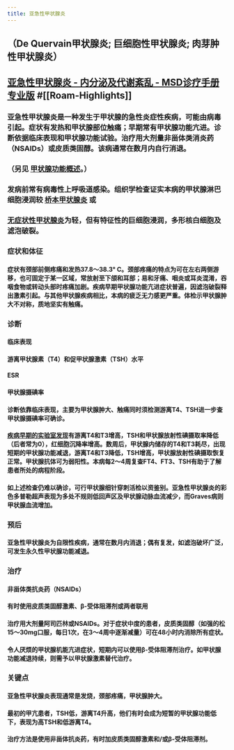 ```yaml
---
title: 亚急性甲状腺炎
---
```


## （De Quervain甲状腺炎; 巨细胞性甲状腺炎; 肉芽肿性甲状腺炎）

## [亚急性甲状腺炎 - 内分泌及代谢紊乱 - MSD诊疗手册专业版](https://www.msdmanuals.com/zh/professional/endocrine-and-metabolic-disorders/thyroid-disorders/subacute-thyroiditis) #[[Roam-Highlights]]
### 亚急性甲状腺炎是一种发生于甲状腺的急性炎症性疾病，可能由病毒引起。症状有发热和甲状腺部位触痛；早期常有甲状腺功能亢进。诊断依据临床表现和甲状腺功能试验。治疗用大剂量非甾体类消炎药（NSAIDs）或皮质类固醇。该病通常在数月内自行消退。

### （另见 [甲状腺功能概述](https://www.msdmanuals.com/zh/professional/endocrine-and-metabolic-disorders/thyroid-disorders/overview-of-thyroid-function)。）

### 发病前常有病毒性上呼吸道感染。组织学检查证实本病的甲状腺淋巴细胞浸润较 [桥本甲状腺炎](https://www.msdmanuals.com/zh/professional/endocrine-and-metabolic-disorders/thyroid-disorders/hashimoto-thyroiditis) 或

### [无症状性甲状腺炎](https://www.msdmanuals.com/zh/professional/endocrine-and-metabolic-disorders/thyroid-disorders/silent-lymphocytic-thyroiditis)为轻，但有特征性的巨细胞浸润，多形核白细胞及滤泡破裂。

### 症状和体征
#### 症状有颈部前侧疼痛和发热37.8～38.3° C。颈部疼痛的特点为可在左右两侧游移，也可固定于某一区域，常放射至下颌和耳部；易和牙痛、咽炎或耳炎混淆，吞咽食物或转动头部时疼痛加剧。疾病早期甲状腺功能亢进症状普遍，因滤泡破裂释出激素引起。与其他甲状腺疾病相比，本病的疲乏无力感更严重。体检示甲状腺肿大不对称，质地坚实有触痛。

### 诊断
#### 临床表现

#### 游离甲状腺素（T4）和促甲状腺激素（TSH）水平

#### ESR

#### 甲状腺摄碘率

#### 诊断依靠临床表现，主要为甲状腺肿大、触痛同时须检测游离T4、TSH进一步查甲状腺摄碘率可确诊。

#### [疾病早期的实验室发现](https://www.msdmanuals.com/zh/professional/endocrine-and-metabolic-disorders/thyroid-disorders/overview-of-thyroid-function#v981266_zh)有游离T4和T3增高，TSH和甲状腺放射性碘摄取率降低（后者常为0），红细胞沉降率增高。数周后，甲状腺内储存的T4和T3耗尽，出现短期的甲状腺功能减退，游离T4和T3降低，TSH增高，甲状腺放射性碘摄取恢复正常。甲状腺抗体可为弱阳性。本病每2～4周复查FT4、FT3、TSH有助于了解患者所处的病程阶段。

#### 如上述检查仍难以确诊，可行甲状腺细针穿刺活检以资鉴别。亚急性甲状腺炎的彩色多普勒超声表现为多处不规则低回声区及甲状腺动脉血流减少，而Graves病则甲状腺血流增加。

### 预后
#### 亚急性甲状腺炎为自限性疾病，通常在数月内消退；偶有复发，如滤泡破坏广泛，可发生永久性甲状腺功能减退。

### 治疗
#### 非甾体类抗炎药（NSAIDs）

#### 有时使用皮质类固醇激素、β-受体阻滞剂或两者联用

#### 治疗用大剂量阿司匹林或NSAIDs。对于症状中度的患者，皮质类固醇（如强的松15～30mg口服，每日1次，在3～4周中逐渐减量）可在48小时内消除所有症状。

#### 令人厌烦的甲状腺机能亢进症状，短期内可以使用β-受体阻滞剂治疗。如甲状腺功能减退持续，则需予以甲状腺激素替代治疗。

### 关键点
#### 亚急性甲状腺炎表现通常是发烧，颈部疼痛，甲状腺肿大。

#### 最初的甲亢患者，TSH低，游离T4升高，他们有时会成为短暂的甲状腺功能低下，表现为高TSH和低游离T4。

#### 治疗方法是使用非甾体抗炎药，有时加皮质类固醇激素和/或β-受体阻滞剂。

